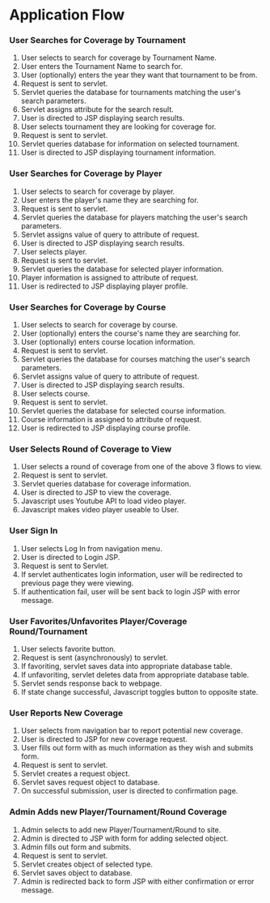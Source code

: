 # Application Flow

### User Searches for Coverage by Tournament
1. User selects to search for coverage by Tournament Name.
1. User enters the Tournament Name to search for.
1. User (optionally) enters the year they want that tournament to be from.
1. Request is sent to servlet.
1. Servlet queries the database for tournaments matching the user's search parameters.
1. Servlet assigns attribute for the search result.
1. User is directed to JSP displaying search results. 
1. User selects tournament they are looking for coverage for.
1. Request is sent to servlet.
1. Servlet queries database for information on selected tournament.
1. User is directed to JSP displaying tournament information.

### User Searches for Coverage by Player
1. User selects to search for coverage by player.
1. User enters the player's name they are searching for.
1. Request is sent to servlet.
1. Servlet queries the database for players matching the user's search parameters.
1. Servlet assigns value of query to attribute of request.
1. User is directed to JSP displaying search results.
1. User selects player.
1. Request is sent to servlet.
1. Servlet queries the database for selected player information.
1. Player information is assigned to attribute of request.
1. User is redirected to JSP displaying player profile.

### User Searches for Coverage by Course
1. User selects to search for coverage by course.
1. User (optionally) enters the course's name they are searching for.
1. User (optionally) enters course location information.
1. Request is sent to servlet.
1. Servlet queries the database for courses matching the user's search parameters.
1. Servlet assigns value of query to attribute of request.
1. User is directed to JSP displaying search results.
1. User selects course.
1. Request is sent to servlet.
1. Servlet queries the database for selected course information.
1. Course information is assigned to attribute of request.
1. User is redirected to JSP displaying course profile.

### User Selects Round of Coverage to View
1. User selects a round of coverage from one of the above 3 flows to view.
1. Request is sent to servlet.
1. Servlet queries database for coverage information.
1. User is directed to JSP to view the coverage.
1. Javascript uses Youtube API to load video player.
1. Javascript makes video player useable to User.

### User Sign In
1. User selects Log In from navigation menu.
1. User is directed to Login JSP.
1. Request is sent to Servlet.
1. If servlet authenticates login information, user will be redirected to previous page they were viewing.
1. If authentication fail, user will be sent back to login JSP with error message.

### User Favorites/Unfavorites Player/Coverage Round/Tournament
1. User selects favorite button.
1. Request is sent (asynchronously) to servlet.
1. If favoriting, servlet saves data into appropriate database table.
1. If unfavoriting, servlet deletes data from appropriate database table.
1. Servlet sends response back to webpage.
1. If state change successful, Javascript toggles button to opposite state.

### User Reports New Coverage
1. User selects from navigation bar to report potential new coverage.
1. User is directed to JSP for new coverage request.
1. User fills out form with as much information as they wish and submits form.
1. Request is sent to servlet.
1. Servlet creates a request object.
1. Servlet saves request object  to database.
1. On successful submission, user is directed to confirmation page.

### Admin Adds new Player/Tournament/Round Coverage
1. Admin selects to add new Player/Tournament/Round to site.
1. Admin is directed to JSP with form for adding selected object.
1. Admin fills out form and submits.
1. Request is sent to servlet.
1. Servlet creates object of selected type.
1. Servlet saves object to database.
1. Admin is redirected back to form JSP with either confirmation or error message.
